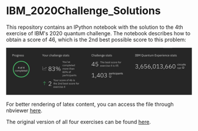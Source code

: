 # IBM_2020Challenge_Solutions

This repository contains an IPython notebook with the solution to the 4th exercise of IBM's 2020 quantum challenge. The notebook describes how to obtain a score of 46, which is the 2nd best possible score to this problem:

<img src=".\my_score.png"/>

For better rendering of latex content, you can access the file through nbviewer [here](https://nbviewer.jupyter.org/github/diemilio/IBM_2020Challenge_Solutions/blob/master/Challenge4_CircuitDecomposition_Solution.ipynb).

The original version of all four exercises can be found [here](https://github.com/qiskit-community/may4_challenge_exercises).
